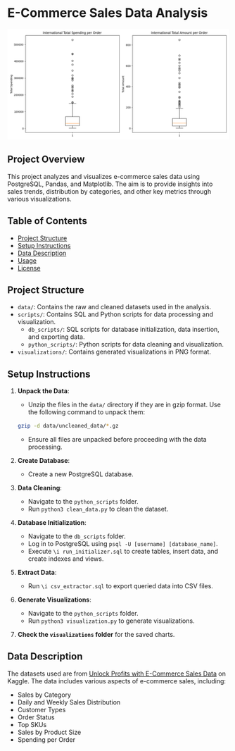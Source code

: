 # E-Commerce Sales Data Analysis

![Sample Visualization - Amount spent by order](visualizations/total_spending_and_amount_per_order.png)


## Project Overview

This project analyzes and visualizes e-commerce sales data using PostgreSQL, Pandas, and Matplotlib. The aim is to provide insights into sales trends, distribution by categories, and other key metrics through various visualizations.

## Table of Contents

- [Project Structure](#project-structure)
- [Setup Instructions](#setup-instructions)
- [Data Description](#data-description)
- [Usage](#usage)
- [License](#license)

## Project Structure

- `data/`: Contains the raw and cleaned datasets used in the analysis.
- `scripts/`: Contains SQL and Python scripts for data processing and visualization.
  - `db_scripts/`: SQL scripts for database initialization, data insertion, and exporting data.
  - `python_scripts/`: Python scripts for data cleaning and visualization.
- `visualizations/`: Contains generated visualizations in PNG format.



## Setup Instructions

1. **Unpack the Data**:
   - Unzip the files in the `data/` directory if they are in gzip format.
     Use the following command to unpack them:

    ```bash
    gzip -d data/uncleaned_data/*.gz
    ```
   - Ensure all files are unpacked before proceeding with the data processing.

2. **Create Database**:
   - Create a new PostgreSQL database.

3. **Data Cleaning**:
   - Navigate to the `python_scripts` folder.
   - Run `python3 clean_data.py` to clean the dataset.

4. **Database Initialization**:
   - Navigate to the `db_scripts` folder.
   - Log in to PostgreSQL using `psql -U [username] [database_name]`.
   - Execute `\i run_initializer.sql` to create tables, insert data, and create indexes and views.

5. **Extract Data**:
   - Run `\i csv_extractor.sql` to export queried data into CSV files.

6. **Generate Visualizations**:
   - Navigate to the `python_scripts` folder.
   - Run `python3 visualization.py` to generate visualizations.

7. **Check the `visualizations` folder** for the saved charts.

## Data Description

The datasets used are from [Unlock Profits with E-Commerce Sales Data](https://www.kaggle.com/datasets/thedevastator/unlock-profits-with-e-commerce-sales-data/data) on Kaggle. The data includes various aspects of e-commerce sales, including:

- Sales by Category
- Daily and Weekly Sales Distribution
- Customer Types
- Order Status
- Top SKUs
- Sales by Product Size
- Spending per Order
